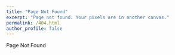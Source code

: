 ```yaml
---
title: "Page Not Found"
excerpt: "Page not found. Your pixels are in another canvas."
permalink: /404.html
author_profile: false
---
```


Page Not Found

<script>
  var GOOG_FIXURL_LANG = 'en';
  var GOOG_FIXURL_SITE = 'https://devinlife.com'
</script>
<script src="https://linkhelp.clients.google.com/tbproxy/lh/wm/fixurl.js">
</script>